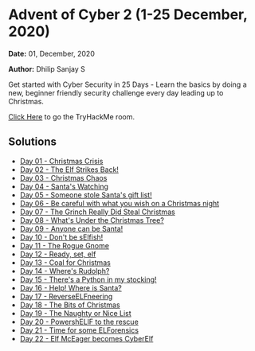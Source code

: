 # Advent of Cyber 2 (1-25 December, 2020)

**Date:** 01, December, 2020

**Author:** Dhilip Sanjay S

Get started with Cyber Security in 25 Days - Learn the basics by doing a new, beginner friendly security challenge every day leading up to Christmas.

[Click Here](https://tryhackme.com/room/adventofcyber2) to go the TryHackMe room.

## Solutions
- [Day 01 - Christmas Crisis](Day01-ChristmasCrisis.md)
- [Day 02 - The Elf Strikes Back!](Day02-TheElfStrikesBack.md)
- [Day 03 - Christmas Chaos](Day03-ChristmasChaos.md)
- [Day 04 - Santa's Watching](Day04-Santa'sWatching.md)
- [Day 05 - Someone stole Santa's gift list!](Day05-SomeonestoleSanta'sgiftlist.md)
- [Day 06 - Be careful with what you wish on a Christmas night](Day06-XSS.md)
- [Day 07 - The Grinch Really Did Steal Christmas](Day07-Wireshark.md)
- [Day 08 - What's Under the Christmas Tree?](Day08-Nmap.md)
- [Day 09 - Anyone can be Santa!](Day09-AnyonecanbeSanta.md)
- [Day 10 - Don't be sElfish!](Day10-Don'tbesElfish.md)
- [Day 11 - The Rogue Gnome](Day11-TheRogueGnome.md)
- [Day 12 - Ready, set, elf](Day12-Ready,set,elf.md)
- [Day 13 - Coal for Christmas](Day13-CoalforChristmas.md)
- [Day 14 - Where's Rudolph?](Day14-Where'sRudolph.md)
- [Day 15 - There's a Python in my stocking!](Day15-There'saPythoninmystocking.md)
- [Day 16 - Help! Where is Santa?](Day16-Help!WhereisSanta.md)
- [Day 17 - ReverseELFneering](Day17-ReverseELFneering.md)
- [Day 18 - The Bits of Christmas](Day18-TheBitsofChristmas.md)
- [Day 19 - The Naughty or Nice List](Day19-TheNaughtyorNiceList.md)
- [Day 20 - PowershELlF to the rescue](Day20-PowershELlFtotherescue.md)
- [Day 21 - Time for some ELForensics](Day21-TimeforsomeELForensics.md)
- [Day 22 - Elf McEager becomes CyberElf](Day22-ElfMcEagerbecomesCyberElf.md)